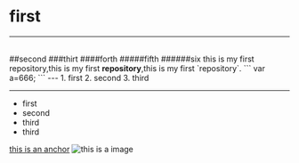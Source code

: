# first
---
<br/>
##second
###thirt
####forth
#####fifth
######six
this is my first repository,this is my first <strong>repository</strong>,this is my first `repository`.
```
var a=666;
```
---
1. first
2. second
3. third 


---
- first
- second
- third
- third


[this is an anchor](https://www.baidu.com/)
![this is a image](https://www.baidu.com/img/baidu_jgylogo3.gif)
